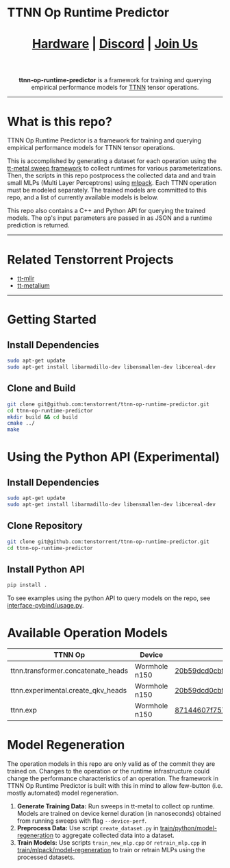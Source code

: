 # TTNN Op Runtime Predictor

<div align="center">

<h1>

[Hardware](https://tenstorrent.com/cards/) | [Discord](https://discord.gg/tenstorrent) | [Join Us](https://boards.greenhouse.io/tenstorrent?gh_src=22e462047us) 

</h1>

<br>

**ttnn-op-runtime-predictor** is a framework for training and querying empirical performance models for [TTNN](https://docs.tenstorrent.com/tt-metal/latest/ttnn/index.html) tensor operations. 


</div>

----
# What is this repo?
TTNN Op Runtime Predictor is a framework for training and querying empirical performance models for TTNN tensor operations. 

This is accomplished by generating a dataset for each operation using the [tt-metal sweep framework](https://github.com/tenstorrent/tt-metal/blob/main/tests/README.md) to collect runtimes for various parameterizations. Then, the scripts in this repo postprocess the collected data and and train small MLPs (Multi Layer Perceptrons) using [mlpack](https://www.mlpack.org/doc/index.html). Each TTNN operation must be modeled separately. The trained models are committed to this repo, and a list of currently available models is below.

This repo also contains a C++ and Python API for querying the trained models. The op's input parameters are passed in as JSON and a runtime prediction is returned.


-----
# Related Tenstorrent Projects
- [tt-mlir](https://github.com/tenstorrent/tt-mlir)
- [tt-metalium](https://github.com/tenstorrent/tt-metal)

-----
# Getting Started

## Install Dependencies

```bash
sudo apt-get update
sudo apt-get install libarmadillo-dev libensmallen-dev libcereal-dev
```

## Clone and Build

```bash
git clone git@github.com:tenstorrent/ttnn-op-runtime-predictor.git
cd ttnn-op-runtime-predictor
mkdir build && cd build
cmake ../
make
```

# Using the Python API (Experimental)

## Install Dependencies

```bash
sudo apt-get update
sudo apt-get install libarmadillo-dev libensmallen-dev libcereal-dev
```

## Clone Repository

```bash
git clone git@github.com:tenstorrent/ttnn-op-runtime-predictor.git
cd ttnn-op-runtime-predictor
```

## Install Python API

```bash
pip install .
```

To see examples using the python API to query models on the repo, see [interface-pybind/usage.py](interface-pybind/usage.py).

# Available Operation Models

| TTNN Op                                  | Device        | TT-Metal Commit                                                                                                                      | R²        |
|------------------------------------------|---------------|--------------------------------------------------------------------------------------------------------------------------------------|-----------|
| ttnn.transformer.concatenate_heads       | Wormhole n150 | [20b59dcd0cbf63f2c5a9269fbbe217f715b4211d](https://github.com/tenstorrent/tt-metal/commit/20b59dcd0cbf63f2c5a9269fbbe217f715b4211d)  | 0.979006  |
| ttnn.experimental.create_qkv_heads       | Wormhole n150 | [20b59dcd0cbf63f2c5a9269fbbe217f715b4211d](https://github.com/tenstorrent/tt-metal/commit/20b59dcd0cbf63f2c5a9269fbbe217f715b4211d)  | 0.998757  |
| ttnn.exp                                 | Wormhole n150 | [87144607f757092c2c0cc817d12a8942d30fbfc9](https://github.com/tenstorrent/tt-metal/commit/87144607f757092c2c0cc817d12a8942d30fbfc9)  | 0.95      |

# Model Regeneration

The operation models in this repo are only valid as of the commit they are trained on. Changes to the operation or the runtime infrastructure could change the performance characteristics of an operation. The framework in TTNN Op Runtime Predictor is built with this in mind to allow few-button (i.e. mostly automated) model regeneration. 

1. **Generate Training Data:** Run sweeps in tt-metal to collect op runtime. Models are trained on device kernel duration (in nanoseconds) obtained from running sweeps with flag `--device-perf`.
2. **Preprocess Data:** Use script `create_dataset.py` in [train/python/model-regeneration](train/python/model-regeneration/) to aggregate collected data into a dataset.
3. **Train Models:** Use scripts `train_new_mlp.cpp` or `retrain_mlp.cpp`  in [train/mlpack/model-regeneration](train/mlpack/model-regeneration) to train or retrain MLPs using the processed datasets. 